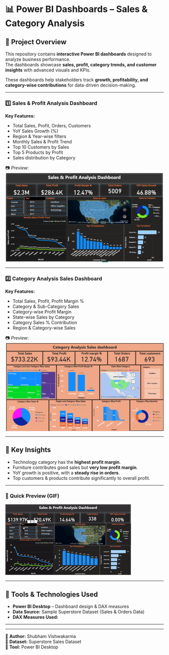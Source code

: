 # 📊 Power BI Dashboards – Sales & Category Analysis                                                          

## 🔹 Project Overview  
This repository contains **interactive Power BI dashboards** designed to analyze business performance.  
The dashboards showcase **sales, profit, category trends, and customer insights** with advanced visuals and KPIs.  

These dashboards help stakeholders track **growth, profitability, and category-wise contributions** for data-driven decision-making.  

---

### 1️⃣ Sales & Profit Analysis Dashboard  
**Key Features:**  
- Total Sales, Profit, Orders, Customers 
- YoY Sales Growth (%)  
- Region & Year-wise filters 
- Monthly Sales & Profit Trend 
- Top 10 Customers by Sales  
- Top 5 Products by Profit  
- Sales distribution by Category  

📷 *Preview:*  
![Sales & Profit Dashboard](Sales-&-Profit-Analysis-Dashboard.png)  

---

### 2️⃣ Category Analysis Sales Dashboard  
**Key Features:**  
- Total Sales, Profit, Profit Margin %  
- Category & Sub-Category Sales 
- Category-wise Profit Margin 
- State-wise Sales by Category  
- Category Sales % Contribution  
- Region & Category-wise Sales   

📷 *Preview:*  
![Category Dashboard](Category-Analysis-Sales-Dashboard.png)  

---
## 🎯 Key Insights  
- Technology category has the **highest profit margin**.  
- Furniture contributes good sales but **very low profit margin**.  
- YoY growth is positive, with a **steady rise in orders**.  
- Top customers & products contribute significantly to overall profit.  

---
### 🔹 Quick Preview (GIF)  
![Dashboard Demo](Dashboard-Demo.gif)  
                                                                                                      
---

## 🔹 Tools & Technologies Used  
- **Power BI Desktop** – Dashboard design & DAX measures  
- **Data Source:** Sample Superstore Dataset (Sales & Orders Data)  
- **DAX Measures Used:**   

---

---

📌 **Author:** Shubham Vishwakarma  
📌 **Dataset:** Superstore Sales Dataset  
📌 **Tool:** Power BI Desktop  
